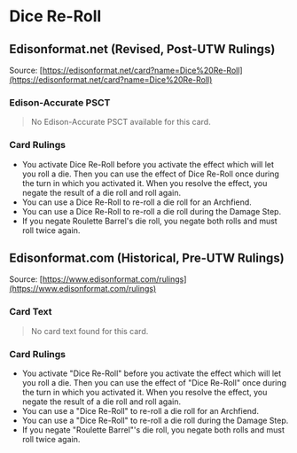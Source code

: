 # Dice Re-Roll

## Edisonformat.net (Revised, Post-UTW Rulings)

Source: [https://edisonformat.net/card?name=Dice%20Re-Roll](https://edisonformat.net/card?name=Dice%20Re-Roll)

### Edison-Accurate PSCT

> No Edison-Accurate PSCT available for this card.

### Card Rulings

*   You activate Dice Re-Roll before you activate the effect which will let you roll a die. Then you can use the effect of Dice Re-Roll once during the turn in which you activated it. When you resolve the effect, you negate the result of a die roll and roll again.
*   You can use a Dice Re-Roll to re-roll a die roll for an Archfiend.
*   You can use a Dice Re-Roll to re-roll a die roll during the Damage Step.
*   If you negate Roulette Barrel's die roll, you negate both rolls and must roll twice again.


## Edisonformat.com (Historical, Pre-UTW Rulings)

Source: [https://www.edisonformat.com/rulings](https://www.edisonformat.com/rulings)

### Card Text

> No card text found for this card.

### Card Rulings

*   You activate "Dice Re-Roll" before you activate the effect which will let you roll a die. Then you can use the effect of "Dice Re-Roll" once during the turn in which you activated it. When you resolve the effect, you negate the result of a die roll and roll again.
*   You can use a "Dice Re-Roll" to re-roll a die roll for an Archfiend.
*   You can use a "Dice Re-Roll" to re-roll a die roll during the Damage Step.
*   If you negate "Roulette Barrel"'s die roll, you negate both rolls and must roll twice again.


